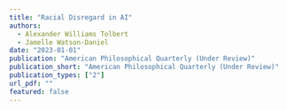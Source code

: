 ```yaml
---
title: "Racial Disregard in AI"
authors:
  - Alexander Williams Tolbert
  - Jamelle Watson-Daniel
date: "2023-01-01"
publication: "American Philosophical Quarterly (Under Review)"
publication_short: "American Philosophical Quarterly (Under Review)"
publication_types: ["2"]
url_pdf: ""
featured: false
---
```


 
 